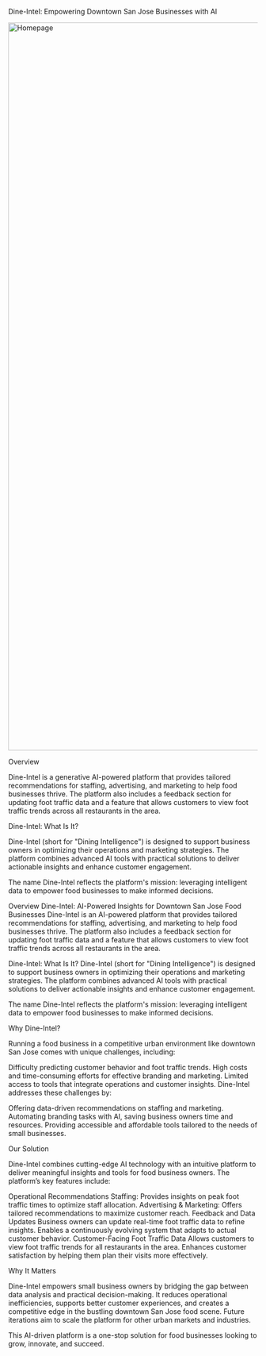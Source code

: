 Dine-Intel: Empowering Downtown San Jose Businesses with AI

<img width="1467" alt="Homepage" src="https://github.com/user-attachments/assets/096a98fc-1c28-4865-be2f-7ec23b860f00">


Overview

Dine-Intel is a generative AI-powered platform that provides tailored recommendations for staffing, advertising, and marketing to help food businesses thrive. The platform also includes a feedback section for updating foot traffic data and a feature that allows customers to view foot traffic trends across all restaurants in the area.

Dine-Intel: What Is It?

Dine-Intel (short for "Dining Intelligence") is designed to support business owners in optimizing their operations and marketing strategies. The platform combines advanced AI tools with practical solutions to deliver actionable insights and enhance customer engagement.

The name Dine-Intel reflects the platform's mission: leveraging intelligent data to empower food businesses to make informed decisions.


Overview
Dine-Intel: AI-Powered Insights for Downtown San Jose Food Businesses
Dine-Intel is an AI-powered platform that provides tailored recommendations for staffing, advertising, and marketing to help food businesses thrive. The platform also includes a feedback section for updating foot traffic data and a feature that allows customers to view foot traffic trends across all restaurants in the area.

Dine-Intel: What Is It?
Dine-Intel (short for "Dining Intelligence") is designed to support business owners in optimizing their operations and marketing strategies. The platform combines advanced AI tools with practical solutions to deliver actionable insights and enhance customer engagement.

The name Dine-Intel reflects the platform's mission: leveraging intelligent data to empower food businesses to make informed decisions.

Why Dine-Intel?

Running a food business in a competitive urban environment like downtown San Jose comes with unique challenges, including:

Difficulty predicting customer behavior and foot traffic trends.
High costs and time-consuming efforts for effective branding and marketing.
Limited access to tools that integrate operations and customer insights.
Dine-Intel addresses these challenges by:

Offering data-driven recommendations on staffing and marketing.
Automating branding tasks with AI, saving business owners time and resources.
Providing accessible and affordable tools tailored to the needs of small businesses.

Our Solution

Dine-Intel combines cutting-edge AI technology with an intuitive platform to deliver meaningful insights and tools for food business owners. The platform’s key features include:

Operational Recommendations
Staffing: Provides insights on peak foot traffic times to optimize staff allocation.
Advertising & Marketing: Offers tailored recommendations to maximize customer reach.
Feedback and Data Updates
Business owners can update real-time foot traffic data to refine insights.
Enables a continuously evolving system that adapts to actual customer behavior.
Customer-Facing Foot Traffic Data
Allows customers to view foot traffic trends for all restaurants in the area.
Enhances customer satisfaction by helping them plan their visits more effectively.

Why It Matters

Dine-Intel empowers small business owners by bridging the gap between data analysis and practical decision-making. It reduces operational inefficiencies, supports better customer experiences, and creates a competitive edge in the bustling downtown San Jose food scene. Future iterations aim to scale the platform for other urban markets and industries.

This AI-driven platform is a one-stop solution for food businesses looking to grow, innovate, and succeed.



